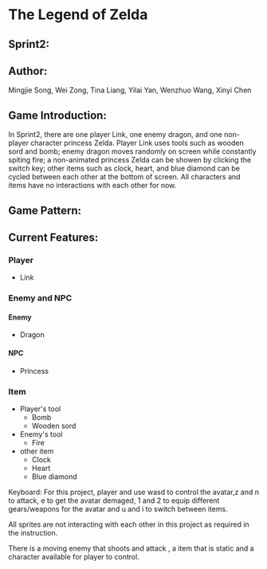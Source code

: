 # The Legend of Zelda
## Sprint2:

## Author: 
Mingjie Song, Wei Zong, Tina Liang, Yilai Yan, Wenzhuo Wang, Xinyi Chen

## Game Introduction:
In Sprint2, there are one player Link, one enemy dragon, and one non-player character princess Zelda. Player Link uses tools such as wooden sord and bomb; enemy dragon moves randomly on screen while constantly spiting fire; a non-animated princess Zelda can be showen by clicking the switch key; other items such as clock, heart, and blue diamond can be cycled between each other at the bottom of screen. All characters and items have no interactions with each other for now.

## Game Pattern:

## Current Features:
 ### Player
 - Link
 ### Enemy and NPC 
 #### Enemy
 - Dragon
 
 #### NPC 
 - Princess
 
 ### Item
 - Player's tool
   - Bomb
   - Wooden sord
 - Enemy's tool
   - Fire
 - other item
   - Clock
   - Heart
   - Blue diamond

Keyboard: For this project, player and use wasd to control the avatar,z and n to attack, e to get the avatar demaged,
1 and 2 to equip different gears/weapons for the avatar and u and i to switch between items.

All sprites are not interacting with each other in this project as required in the instruction.

There is a moving enemy that shoots and attack , a item that is static and a character available for player to control.
